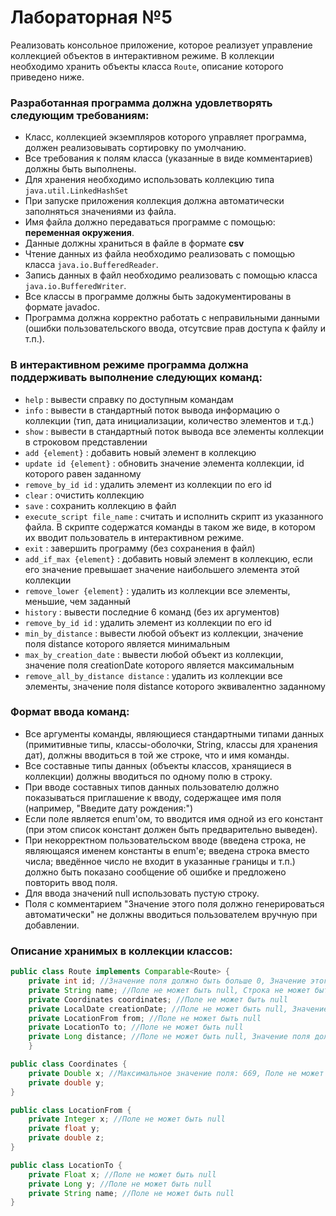 # Лабораторная №5
Реализовать консольное приложение, которое реализует управление коллекцией объектов в интерактивном режиме. В коллекции необходимо хранить объекты класса `Route`, описание которого приведено ниже.
### Разработанная программа должна удовлетворять следующим требованиям:

- Класс, коллекцией экземпляров которого управляет программа, должен реализовывать сортировку по умолчанию.
- Все требования к полям класса (указанные в виде комментариев) должны быть выполнены.
- Для хранения необходимо использовать коллекцию типа `java.util.LinkedHashSet`
- При запуске приложения коллекция должна автоматически заполняться значениями из файла.
- Имя файла должно передаваться программе с помощью: **переменная окружения**.
- Данные должны храниться в файле в формате **csv**
- Чтение данных из файла необходимо реализовать с помощью класса `java.io.BufferedReader`.
- Запись данных в файл необходимо реализовать с помощью класса `java.io.BufferedWriter`.
- Все классы в программе должны быть задокументированы в формате javadoc.
- Программа должна корректно работать с неправильными данными (ошибки пользовательского ввода, отсутсвие прав доступа к файлу и т.п.).

### В интерактивном режиме программа должна поддерживать выполнение следующих команд:
- `help` : вывести справку по доступным командам
- `info` : вывести в стандартный поток вывода информацию о коллекции (тип, дата инициализации, количество элементов и т.д.)
- `show` : вывести в стандартный поток вывода все элементы коллекции в строковом представлении
- `add {element}` : добавить новый элемент в коллекцию
- `update id {element}` : обновить значение элемента коллекции, id которого равен заданному
- `remove_by_id id` : удалить элемент из коллекции по его id
- `clear` : очистить коллекцию
- `save` : сохранить коллекцию в файл
- `execute_script file_name` : считать и исполнить скрипт из указанного файла. В скрипте содержатся команды в таком же виде, в котором их вводит пользователь в интерактивном режиме.
- `exit` : завершить программу (без сохранения в файл)
- `add_if_max {element}` : добавить новый элемент в коллекцию, если его значение превышает значение наибольшего элемента этой коллекции
- `remove_lower {element}` : удалить из коллекции все элементы, меньшие, чем заданный
- `history` : вывести последние 6 команд (без их аргументов)
- `remove_by_id id` : удалить элемент из коллекции по его id
- `min_by_distance` : вывести любой объект из коллекции, значение поля distance которого является минимальным
- `max_by_creation_date` : вывести любой объект из коллекции, значение поля creationDate которого является максимальным
- `remove_all_by_distance distance` : удалить из коллекции все элементы, значение поля distance которого эквивалентно заданному

### Формат ввода команд:
- Все аргументы команды, являющиеся стандартными типами данных (примитивные типы, классы-оболочки, String, классы для хранения дат), должны вводиться в той же строке, что и имя команды.
- Все составные типы данных (объекты классов, хранящиеся в коллекции) должны вводиться по одному полю в строку.
- При вводе составных типов данных пользователю должно показываться приглашение к вводу, содержащее имя поля (например, "Введите дату рождения:")
- Если поле является enum'ом, то вводится имя одной из его констант (при этом список констант должен быть предварительно выведен).
- При некорректном пользовательском вводе (введена строка, не являющаяся именем константы в enum'е; введена строка вместо числа; введённое число не входит в указанные границы и т.п.) должно быть показано сообщение об ошибке и предложено повторить ввод поля.
- Для ввода значений null использовать пустую строку.
- Поля с комментарием "Значение этого поля должно генерироваться автоматически" не должны вводиться пользователем вручную при добавлении.

### Описание хранимых в коллекции классов:

```java
public class Route implements Comparable<Route> {
    private int id; //Значение поля должно быть больше 0, Значение этого поля должно быть уникальным, Значение этого поля должно генерироваться автоматически
    private String name; //Поле не может быть null, Строка не может быть пустой
    private Coordinates coordinates; //Поле не может быть null
    private LocalDate creationDate; //Поле не может быть null, Значение этого поля должно генерироваться автоматически
    private LocationFrom from; //Поле не может быть null
    private LocationTo to; //Поле не может быть null
    private Long distance; //Поле не может быть null, Значение поля должно быть больше 1
    }
```
```java
public class Coordinates {
    private Double x; //Максимальное значение поля: 669, Поле не может быть null
    private double y;
}
```
```java
public class LocationFrom {
    private Integer x; //Поле не может быть null
    private float y;
    private double z;
}
```
```java
public class LocationTo {
    private Float x; //Поле не может быть null
    private Long y; //Поле не может быть null
    private String name; //Поле не может быть null
}
```

